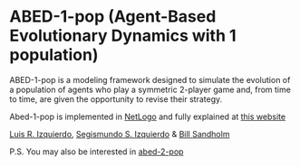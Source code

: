 # ABED-1-pop (Agent-Based Evolutionary Dynamics with 1 population)
ABED-1-pop is a modeling framework designed to simulate the evolution of a population of agents who play a symmetric 2-player game and, from time to time, are given the opportunity to revise their strategy.

Abed-1-pop is implemented in [NetLogo](http://ccl.northwestern.edu/netlogo/) and fully explained at [this website](https://luis-r-izquierdo.github.io/abed-1-pop/)

[Luis R. Izquierdo](http://luis.izqui.org), [Segismundo S. Izquierdo](http://segis.izqui.org) & [Bill Sandholm](http://www.ssc.wisc.edu/~whs/)

P.S. You may also be interested in [abed-2-pop](https://luis-r-izquierdo.github.io/abed-2-pop/)
